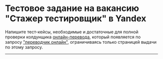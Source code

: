 # Тестовое задание на вакансию "Стажер тестировщик" в Yandex
Напишите тест-кейсы, необходимые и достаточные для полной проверки колдунщика [онлайн-перевода](https://yadi.sk/i/yKPzuVGt3ZYsZX), который появляется по запросу ["переводчик онлайн"](https://www.yandex.ru/search/?text=%D0%BF%D0%B5%D1%80%D0%B5%D0%B2%D0%BE%D0%B4%D1%87%D0%B8%D0%BA%20%D0%BE%D0%BD%D0%BB%D0%B0%D0%B9%D0%BD&lr=213), ограничиваясь только страницей выдачи по этому запросу.
***
